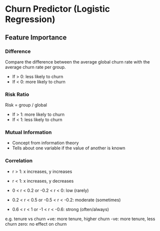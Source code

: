 # Churn Predictor (Logistic Regression)

## Feature Importance
### Difference
Compare the difference between the average global churn rate  with the average churn rate per group.
- If > 0: less likely to churn
- If < 0: more likely to churn

### Risk Ratio
Risk = group / global
- If > 1: more likely to churn
- If < 1: less likely to churn

### Mutual Information
- Concept from information theory
- Tells about one variable if the value of another is known

### Correlation
- r > 1: x increases, y increases
- r < 1: x increases, y decreases

- 0 < r < 0.2 or -0.2 < r < 0: low (rarely)
- 0.2 < r < 0.5 or -0.5 < r < -0.2: moderate (sometimes)
- 0.6 < r < 1 or -1 < r < -0.6: strong (often/always)

e.g. tenure vs churn
+ve: more tenure, higher churn
-ve: more tenure, less churn
zero: no effect on churn